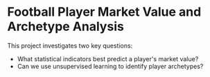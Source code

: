 # Football Player Market Value and Archetype Analysis

This project investigates two key questions:
- What statistical indicators best predict a player's market value?
- Can we use unsupervised learning to identify player archetypes?
